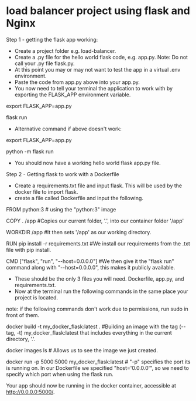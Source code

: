 # load balancer project using flask and Nginx

Step 1 - getting the flask app working:
- Create a project folder e.g. load-balancer.
- Create a .py file for the hello world flask code, e.g. app.py. Note: Do not call your .py file flask.py.
- At this point you may or may not want to test the app in a virtual .env environment.
- Paste the code from app.py above into your app.py. 
- You now need to tell your terminal the application to work with by exporting the FLASK_APP environment variable. 

export FLASK_APP=app.py

flask run

- Alternative command if above doesn't work:

export FLASK_APP=app.py

python -m flask run

- You should now have a working hello world flask app.py file. 

Step 2 - Getting flask to work with a Dockerfile 
- Create a requirements.txt file and input flask. This will be used by the docker file to import flask. 
- create a file called Dockerfile and input the following.

FROM python:3 # using the "python:3" image

COPY . /app  #Copies our current folder, '.', into our container folder '/app'

WORKDIR /app  #It then sets '/app' as our working directory.

RUN pip install -r requirements.txt  #We install our requirements from the .txt file with pip install. 

CMD ["flask", "run", "--host=0.0.0.0"]  #We then give it the "flask run" command along with "--host=0.0.0.0", this makes it publicly available.

- These should be the only 3 files you will need. Dockerfile, app.py, and requirements.txt.
- Now at the terminal run the following commands in the same place your project is located. 

note: if the following commands don't work due to permissions, run sudo in front of them.

docker build -t my_docker_flask:latest .  #Building an image with the tag (--tag, -t) my_docker_flask:latest that includes everything in the current directory, '.'.

docker images ls # Allows us to see the image we just created. 

docker run -p 5000:5000 my_docker_flask:latest  # "-p" specifies the port its is running on. In our Dockerfile we specified "host='0.0.0.0'", so we need to specify which port when using the flask run. 

Your app should now be running in the docker container, accessible at http://0.0.0.0:5000/.  
